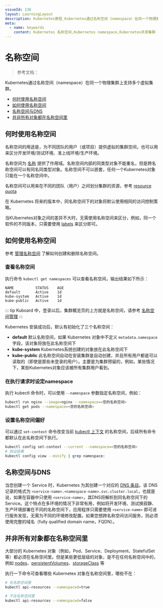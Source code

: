 ```yaml
---
vssueId: 136
layout: LearningLayout
description: Kubernetes教程_Kubernetes通过名称空间（namespace）在同一个物理集群上支持多个虚拟集群。
meta:
  - name: keywords
    content: Kubernetes 名称空间,Kubernetes namespace,Kubernetes共享集群
---
```


# 名称空间

<AdSenseTitle>

> 参考文档：

Kubernetes通过名称空间（namespace）在同一个物理集群上支持多个虚拟集群。

* [何时使用名称空间](#何时使用名称空间)
* [如何使用名称空间](#如何使用名称空间)
* [名称空间与DNS](#名称空间与DNS)
* [并非所有对象都在名称空间里](#并非所有对象都在名称空间里)


</AdSenseTitle>

## 何时使用名称空间

名称空间的用途是，为不同团队的用户（或项目）提供虚拟的集群空间，也可以用来区分开发环境/测试环境、准上线环境/生产环境。

名称空间为 [名称](./names.html) 提供了作用域。名称空间内部的同类型对象不能重名，但是跨名称空间可以有同名同类型对象。名称空间不可以嵌套，任何一个Kubernetes对象只能在一个名称空间中。

名称空间可以用来在不同的团队（用户）之间划分集群的资源，参考 [resource quota](/learning/k8s-advanced/policy/rq.html)

在 Kubernetes 将来的版本中，同名称空间下的对象将默认使用相同的访问控制策略。

当KUbernetes对象之间的差异不大时，无需使用名称空间来区分，例如，同一个软件的不同版本，只需要使用 [labels](./labels.html) 来区分即可。

## 如何使用名称空间

参考 [管理名称空间](./namespace-op.html) 了解如何创建和删除名称空间。

### 查看名称空间

执行命令 `kubectl get namespaces` 可以查看名称空间，输出结果如下所示：

``` 
NAME          STATUS    AGE
default       Active    1d
kube-system   Active    1d
kube-public   Active    1d
```

::: tip
Kuboard 中，登录以后，集群概览页的上方就是名称空间，请参考 [名称空间管理](/guide/cluster/namespace.html)
:::

Kubernetes 安装成功后，默认有初始化了三个名称空间：
* **default** 默认名称空间，如果 Kubernetes 对象中不定义 `metadata.namespace` 字段，该对象将放在此名称空间下
* **kube-system** Kubernetes系统创建的对象放在此名称空间下
* **kube-public** 此名称空间自动在安装集群是自动创建，并且所有用户都是可以读取的（即使是那些未登录的用户）。主要是为集群预留的，例如，某些情况下，某些Kubernetes对象应该被所有集群用户看到。

### 在执行请求时设定namespace

执行 kubectl 命令时，可以使用 `--namespace` 参数指定名称空间，例如：

``` sh
kubectl run nginx --image=nginx --namespace=<您的名称空间>
kubectl get pods --namespace=<您的名称空间>
```

### 设置名称空间偏好

可以通过 `set-context` 命令改变当前 [kubectl 上下文](/install/config-kubectl.html#切换当前访问的集群) 的名称空间，后续所有命令都默认在此名称空间下执行。

``` sh
kubectl config set-context --current --namespace=<您的名称空间>
# 验证结果
kubectl config view --minify | grep namespace:
```

## 名称空间与DNS

当您创建一个 Service 时，Kubernetes 为其创建一个对应的 [DNS 条目](/learning/k8s-intermediate/service/dns.html)。该 DNS 记录的格式为 `<service-name>.<namespace-name>.svc.cluster.local`，也就是说，如果在容器中只使用 `<service-name>`，其DNS将解析到同名称空间下的 Service。这个特点在多环境的情况下非常有用，例如将开发环境、测试换寂静、生产环境部署在不同的名称空间下，应用程序只需要使用 `<service-name>` 即可进行服务发现，无需为不同的环境修改配置。如果您想跨名称空间访问服务，则必须使用完整的域名（fully qualified domain name，FQDN）。

## 并非所有对象都在名称空间里

大部分的 Kubernetes 对象（例如，Pod、Service、Deployment、StatefulSet等）都必须在名称空间里。但是某些更低层级的对象，是不在任何名称空间中的，例如 [nodes](/learning/k8s-bg/architecture/nodes.html)、[persistentVolumes](/learning/k8s-intermediate/persistent/pv.html)、[storageClass](/learning/k8s-intermediate/persistent/storage-class.html) 等

执行一下命令可查看哪些 Kubernetes 对象在名称空间里，哪些不在：

``` sh
# 在名称空间里
kubectl api-resources --namespaced=true

# 不在名称空间里
kubectl api-resources --namespaced=false
```
